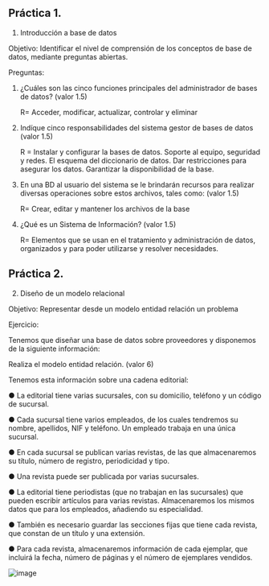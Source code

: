 ## Práctica 1.

1. Introducción a base de datos

Objetivo: Identificar el nivel de comprensión de los conceptos de base de datos,
mediante preguntas abiertas.
 
Preguntas:

1. ¿Cuáles son las cinco funciones principales del administrador de bases de datos?  (valor 1.5)
   
    R= Acceder, modificar, actualizar, controlar y eliminar

3. Indíque cinco responsabilidades del sistema gestor de bases de datos (valor 1.5)
   
   R = Instalar y configurar la bases de datos.
       Soporte al equipo, seguridad y redes.
       El esquema del diccionario de datos.
       Dar restricciones para asegurar los datos.
       Garantizar la disponibilidad de la base.
   
4. En una BD al usuario del sistema se le brindarán recursos para realizar diversas operaciones sobre estos archivos, tales como: (valor 1.5)
   
   R= Crear, editar y mantener los archivos de la base
   
5. ¿Qué es un Sistema de Información? (valor 1.5)
   
   R= Elementos que se usan en el tratamiento y administración de datos, organizados y para poder utilizarse y resolver necesidades.




## Práctica 2.

2. Diseño de un modelo relacional

Objetivo: Representar desde un modelo entidad relación un problema


Ejercicio:

Tenemos que diseñar una base de datos sobre proveedores y disponemos de la siguiente
información:

Realiza el modelo entidad relación. (valor 6)

Tenemos esta información sobre una cadena editorial:

● La editorial tiene varias sucursales, con su domicilio, teléfono y un código de
sucursal.

● Cada sucursal tiene varios empleados, de los cuales tendremos su nombre,
apellidos, NIF y teléfono. Un empleado trabaja en una única sucursal.

● En cada sucursal se publican varias revistas, de las que almacenaremos su título,
número de registro, periodicidad y tipo.

● Una revista puede ser publicada por varias sucursales.

● La editorial tiene periodistas (que no trabajan en las sucursales) que pueden
escribir artículos para varias revistas. Almacenaremos los mismos datos que para
los empleados, añadiendo su especialidad.

● También es necesario guardar las secciones fijas que tiene cada revista, que
constan de un título y una extensión.

● Para cada revista, almacenaremos información de cada ejemplar, que incluirá la
fecha, número de páginas y el número de ejemplares vendidos.

![image](https://github.com/JatzArroyo/Base_de_Datos/assets/111532416/f61a7e23-08aa-4174-bd8b-6449cd8b8c34)

